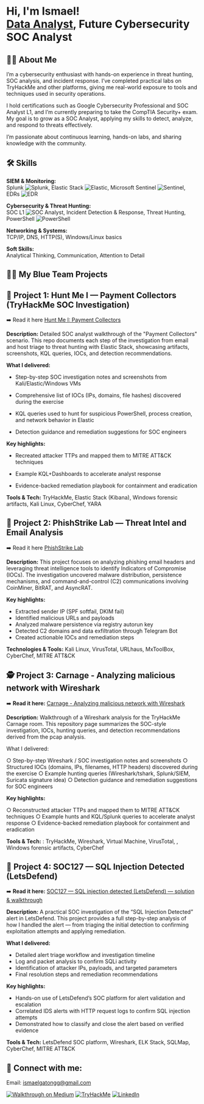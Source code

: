 <h1>Hi, I'm Ismael! <br/><a href="(https://github.com/ismaelggm1/ismaelggm)">Data Analyst</a>,   Future Cybersecurity SOC Analyst</h1>

## 👨‍💻 About Me
I’m a cybersecurity enthusiast with hands-on experience in threat hunting, SOC analysis, and incident response. I’ve completed practical labs on TryHackMe and other platforms, giving me real-world exposure to tools and techniques used in security operations.

I hold certifications such as Google Cybersecurity Professional and SOC Analyst L1, and I’m currently preparing to take the CompTIA Security+ exam. My goal is to grow as a SOC Analyst, applying my skills to detect, analyze, and respond to threats effectively.

I’m passionate about continuous learning, hands-on labs, and sharing knowledge with the community.
## 🛠️ Skills

**SIEM & Monitoring:**  
Splunk ![Splunk](https://img.shields.io/badge/Splunk-Expert-blue), Elastic Stack ![Elastic](https://img.shields.io/badge/Elastic-Intermediate-orange), Microsoft Sentinel ![Sentinel](https://img.shields.io/badge/Sentinel-Intermediate-red), EDRs ![EDR](https://img.shields.io/badge/EDR-Familiar-green)

**Cybersecurity & Threat Hunting:**  
SOC L1 ![SOC Analyst](https://img.shields.io/badge/SOC-L1-blueviolet), Incident Detection & Response, Threat Hunting, PowerShell ![PowerShell](https://img.shields.io/badge/PowerShell-Familiar-blue)

**Networking & Systems:**  
TCP/IP, DNS, HTTP(S), Windows/Linux basics

**Soft Skills:**  
Analytical Thinking, Communication, Attention to Detail


<h2>👨‍💻 My Blue Team Projects </h2>

## 🧩 Project 1: Hunt Me I — Payment Collectors (TryHackMe SOC Investigation)

➡️ Read it here [Hunt Me I: Payment Collectors](https://medium.com/@ismaelggm/hunt-me-i-payment-collectors-walkthrough-2e2a06650ce6) 
  
**Description:** Detailed SOC analyst walkthrough of the "Payment Collectors" scenario. This repo documents each step of the investigation from email and host triage to threat hunting with Elastic Stack, showcasing artifacts, screenshots, KQL queries, IOCs, and detection recommendations.

**What I delivered:**
- Step-by-step SOC investigation notes and screenshots from Kali/Elastic/Windows VMs
  
- Comprehensive list of IOCs (IPs, domains, file hashes) discovered during the exercise
  
- KQL queries used to hunt for suspicious PowerShell, process creation, and network behavior in Elastic
  
- Detection guidance and remediation suggestions for SOC engineers

**Key highlights:**
- Recreated attacker TTPs and mapped them to MITRE ATT&CK techniques
  
- Example KQL+Dashboards to accelerate analyst response
  
- Evidence-backed remediation playbook for containment and eradication

**Tools & Tech:** TryHackMe, Elastic Stack (Kibana), Windows forensic artifacts, Kali Linux, CyberChef, YARA

## 🧠 Project 2: PhishStrike Lab — Threat Intel and Email Analysis

➡️ Read it here [PhishStrike Lab](https://medium.com/@ismaelggm/phishstrike-lab-7a6ae090474c)  

**Description:** This project focuses on analyzing phishing email headers and leveraging threat intelligence tools to identify Indicators of Compromise (IOCs). The investigation uncovered malware distribution, persistence mechanisms, and command-and-control (C2) communications involving CoinMiner, BitRAT, and AsyncRAT.

**Key highlights:**
- Extracted sender IP (SPF softfail, DKIM fail)
- Identified malicious URLs and payloads
- Analyzed malware persistence via registry autorun key
- Detected C2 domains and data exfiltration through Telegram Bot
- Created actionable IOCs and remediation steps

**Technologies & Tools:** Kali Linux, VirusTotal, URLhaus, MxToolBox, CyberChef, MITRE ATT&CK

## 🕵️ Project 3: Carnage - Analyzing malicious network with Wireshark

➡️ **Read it here:** [Carnage - Analyzing malicious network with Wireshark](https://medium.com/@ismaelggm/carnage-0564a12735c7)

**Description:** Walkthrough of a Wireshark analysis for the TryHackMe Carnage room. This repository page summarizes the SOC-style investigation, IOCs, hunting queries, and detection recommendations derived from the pcap analysis.

What I delivered:

○ Step-by-step Wireshark / SOC investigation notes and screenshots
○ Structured IOCs (domains, IPs, filenames, HTTP headers) discovered during the exercise
○ Example hunting queries (Wireshark/tshark, Splunk/SIEM, Suricata signature idea)
○ Detection guidance and remediation suggestions for SOC engineers

**Key highlights:**

○ Reconstructed attacker TTPs and mapped them to MITRE ATT&CK techniques
○ Example hunts and KQL/Splunk queries to accelerate analyst response
○ Evidence-backed remediation playbook for containment and eradication

**Tools & Tech:** : TryHackMe, Wireshark, Virtual Machine, VirusTotal, , Windows forensic artifacts, CyberChef


## 🐾 Project 4: SOC127 — SQL Injection Detected (LetsDefend)

➡️ **Read it here:** [SOC127 — SQL injection detected (LetsDefend) — solution & walkthrough](https://medium.com/@ismaelggm/soc127-sql-injection-detected-letsdefend-solution-d37f7eed52e9)

**Description:** A practical SOC investigation of the “SQL Injection Detected” alert in LetsDefend. This project provides a full step-by-step analysis of how I handled the alert — from triaging the initial detection to confirming exploitation attempts and applying remediation.

**What I delivered:**
- Detailed alert triage workflow and investigation timeline  
- Log and packet analysis to confirm SQLi activity  
- Identification of attacker IPs, payloads, and targeted parameters  
- Final resolution steps and remediation recommendations  

**Key highlights:**
- Hands-on use of LetsDefend’s SOC platform for alert validation and escalation  
- Correlated IDS alerts with HTTP request logs to confirm SQL injection attempts  
- Demonstrated how to classify and close the alert based on verified evidence  

**Tools & Tech:** LetsDefend SOC platform, Wireshark, ELK Stack, SQLMap, CyberChef, MITRE ATT&CK  



<h2> 🤳 Connect with me:</h2>

Email: ismaelgatongg@gmail.com

[![Walkthrough on Medium](https://img.shields.io/badge/Walkthrough-Medium-12100E?logo=medium&logoColor=white)]((https://medium.com/@ismaelggm))
[![TryHackMe](https://img.shields.io/badge/TryHackMe-Profile-red?logo=tryhackme&logoColor=white)](https://tryhackme.com/p/ismaelggm)
[![LinkedIn](https://img.shields.io/badge/LinkedIn-Profile-blue?logo=linkedin&logoColor=white)](https://www.linkedin.com/in/ismael-gaton-32651a238/)

<!--
**joshmadakor1/joshmadakor1** is a ✨ _special_ ✨ repository because its `README.md` (this file) appears on your GitHub profile.

Here are some ideas to get you started:

- 🔭 I’m currently working on ...
- 🌱 I’m currently learning ...
- 👯 I’m looking to collaborate on ...
- 🤔 I’m looking for help with ...
- 💬 Ask me about ...
- 📫 How to reach me: ...
- 😄 Pronouns: ...
- ⚡ Fun fact: ...
-->
